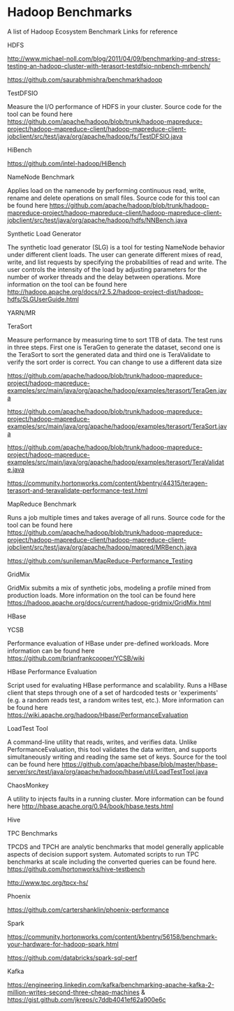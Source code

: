 # Hadoop Benchmarks

A list of Hadoop Ecosystem Benchmark Links for reference 

HDFS

http://www.michael-noll.com/blog/2011/04/09/benchmarking-and-stress-testing-an-hadoop-cluster-with-terasort-testdfsio-nnbench-mrbench/ 

https://github.com/saurabhmishra/benchmarkhadoop 

TestDFSIO

Measure the I/O performance of HDFS in your cluster. Source code for the tool can be found here https://github.com/apache/hadoop/blob/trunk/hadoop-mapreduce-project/hadoop-mapreduce-client/hadoop-mapreduce-client-jobclient/src/test/java/org/apache/hadoop/fs/TestDFSIO.java 

HiBench 

https://github.com/intel-hadoop/HiBench 

NameNode Benchmark

Applies load on the namenode by performing continuous read, write, rename and delete operations on small files. Source code for this tool can be found here https://github.com/apache/hadoop/blob/trunk/hadoop-mapreduce-project/hadoop-mapreduce-client/hadoop-mapreduce-client-jobclient/src/test/java/org/apache/hadoop/hdfs/NNBench.java

Synthetic Load Generator

The synthetic load generator (SLG) is a tool for testing NameNode behavior under different client loads. The user can generate different mixes of read, write, and list requests by specifying the probabilities of read and write. The user controls the intensity of the load by adjusting parameters for the number of worker threads and the delay between operations. More information on the tool can be found here http://hadoop.apache.org/docs/r2.5.2/hadoop-project-dist/hadoop-hdfs/SLGUserGuide.html 

YARN/MR

TeraSort

Measure performance by measuring time to sort 1TB of data. The test runs in three steps. First one is TeraGen to generate the dataset, second one is the TeraSort to sort the generated data and third one is TeraValidate to verify the sort order is correct. You can change to use a different data size 

https://github.com/apache/hadoop/blob/trunk/hadoop-mapreduce-project/hadoop-mapreduce-examples/src/main/java/org/apache/hadoop/examples/terasort/TeraGen.java 

https://github.com/apache/hadoop/blob/trunk/hadoop-mapreduce-project/hadoop-mapreduce-examples/src/main/java/org/apache/hadoop/examples/terasort/TeraSort.java

https://github.com/apache/hadoop/blob/trunk/hadoop-mapreduce-project/hadoop-mapreduce-examples/src/main/java/org/apache/hadoop/examples/terasort/TeraValidate.java

https://community.hortonworks.com/content/kbentry/44315/teragen-terasort-and-teravalidate-performance-test.html 

MapReduce Benchmark

Runs a job multiple times and takes average of all runs. Source code for the tool can be found here 
https://github.com/apache/hadoop/blob/trunk/hadoop-mapreduce-project/hadoop-mapreduce-client/hadoop-mapreduce-client-jobclient/src/test/java/org/apache/hadoop/mapred/MRBench.java 

https://github.com/sunileman/MapReduce-Performance_Testing 

GridMix

GridMix submits a mix of synthetic jobs, modeling a profile mined from production loads. More information on the tool can be found here 
https://hadoop.apache.org/docs/current/hadoop-gridmix/GridMix.html 

HBase

YCSB

Performance evaluation of HBase under pre-defined workloads. More information can be found here https://github.com/brianfrankcooper/YCSB/wiki 

HBase Performance Evaluation

Script used for evaluating HBase performance and scalability. Runs a HBase client that steps through one of a set of hardcoded tests or 'experiments' (e.g. a random reads test, a random writes test, etc.). More information can be found here 
https://wiki.apache.org/hadoop/Hbase/PerformanceEvaluation

LoadTest Tool

A command-line utility that reads, writes, and verifies data. Unlike PerformanceEvaluation, this tool validates the data written, and supports simultaneously writing and reading the same set of keys. Source for the tool can be found here 
https://github.com/apache/hbase/blob/master/hbase-server/src/test/java/org/apache/hadoop/hbase/util/LoadTestTool.java 

ChaosMonkey

A utility to injects faults in a running cluster. More information can be found here 
http://hbase.apache.org/0.94/book/hbase.tests.html 

Hive

TPC Benchmarks 

TPCDS and TPCH are analytic benchmarks that model generally applicable aspects of decision support system. Automated scripts to run TPC benchmarks at scale including the converted queries can be found here.
https://github.com/hortonworks/hive-testbench 

http://www.tpc.org/tpcx-hs/ 

Phoenix 

https://github.com/cartershanklin/phoenix-performance

Spark 

https://community.hortonworks.com/content/kbentry/56158/benchmark-your-hardware-for-hadoop-spark.html 

https://github.com/databricks/spark-sql-perf 

Kafka  

https://engineering.linkedin.com/kafka/benchmarking-apache-kafka-2-million-writes-second-three-cheap-machines
& 
https://gist.github.com/jkreps/c7ddb4041ef62a900e6c

